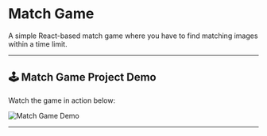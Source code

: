 # Match Game

A simple React-based match game where you have to find matching images within a time limit.

---

## 🕹️ Match Game Project Demo

Watch the game in action below:

![Match Game Demo](https://raw.githubusercontent.com/RajuAamanchi/Match_game/main/assets/match-game-output.gif)

---
